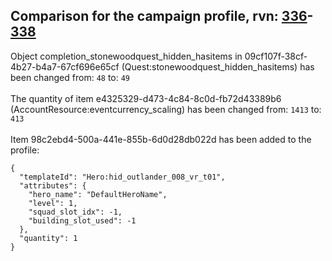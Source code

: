 ## Comparison for the campaign profile, rvn: [336](https://github.com/PRO100KatYT/FortniteProfileRevisions/tree/main/profiles/campaign/336%20campaign.json)-[338](https://github.com/PRO100KatYT/FortniteProfileRevisions/tree/main/profiles/campaign/338%20campaign.json)

Object completion_stonewoodquest_hidden_hasitems in 09cf107f-38cf-4b27-b4a7-67cf696e65cf (Quest:stonewoodquest_hidden_hasitems) has been changed from: `48` to: `49`
<br><br>
The quantity of item e4325329-d473-4c84-8c0d-fb72d43389b6 (AccountResource:eventcurrency_scaling) has been changed from: `1413` to: `413`
<br><br>
Item 98c2ebd4-500a-441e-855b-6d0d28db022d has been added to the profile:

```
{
  "templateId": "Hero:hid_outlander_008_vr_t01",
  "attributes": {
    "hero_name": "DefaultHeroName",
    "level": 1,
    "squad_slot_idx": -1,
    "building_slot_used": -1
  },
  "quantity": 1
}
```

<br><br>
